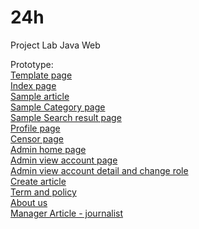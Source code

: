 # 24h
Project Lab Java Web

Prototype:<br/>
<a href="https://tuandl.github.io/24h/frontend/html/template.1.0.html">Template page</a><br/>
<a href="https://tuandl.github.io/24h/frontend/html/index.html">Index page</a><br/>
<a href="https://tuandl.github.io/24h/frontend/html/article.html">Sample article</a><br/>
<a href="https://tuandl.github.io/24h/frontend/html/category-page.html">Sample Category page</a><br/>
<a href="https://tuandl.github.io/24h/frontend/html/search-result.html">Sample Search result page</a><br/>
<a href="https://tuandl.github.io/24h/frontend/html/Profile.html">Profile page</a><br/>
<a href="https://tuandl.github.io/24h/frontend/html/censor-page.html">Censor page</a><br/>
<a href="https://tuandl.github.io/24h/frontend/html/admin-home-page.html">Admin home page</a><br/>
<a href="https://tuandl.github.io/24h/frontend/html/admin-view-account-page.html">Admin view account page</a><br/>
<a href="https://tuandl.github.io/24h/frontend/html/admin-view-account-detail.html">Admin view account detail and change role</a><br/>
<a href="https://tuandl.github.io/24h/frontend/html/create-article.html">Create article</a><br/>
<a href="https://tuandl.github.io/24h/frontend/html/term-and-policy.html">Term and policy</a><br/>
<a href="https://tuandl.github.io/24h/frontend/html/about-us.html">About us</a><br/>
<a href="https://tuandl.github.io/24h/frontend/html/journalist-manage-article.html">Manager Article - journalist</a><br/>